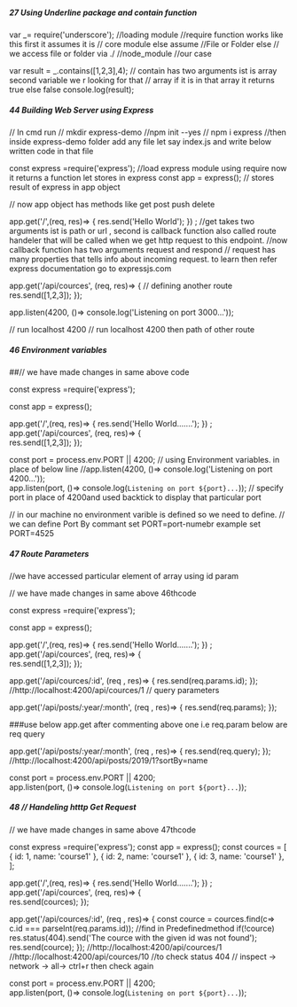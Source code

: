 ##### 27 Using Underline package and contain function 

var _= require('underscore'); //loading module
//require function works like this first it assumes it is
// core module else assume
//File or Folder else // we access file or folder via ./
//node_module   //our case

var result = _.contains([1,2,3],4); // contain has two arguments ist is array second variable we r looking for that
// array if it is in that array it returns true else false
console.log(result);







 ##### 44 Building Web Server using Express
 
 // In cmd run
// mkdir express-demo
//npm init --yes
// npm i express
//then inside express-demo folder add any file let say index.js and write below written code in that file




const express =require('express'); //load express module using require now it returns a function let stores in express 
const app = express(); // stores result of express in app object

// now app object has methods like get post push delete

app.get('/',(req, res)=> {
  res.send('Hello World');
}) ;   //get takes two arguments ist is path or url , second is callback function also called route handeler that will be called when we get http request to this endpoint.
 //now callback function has two arguments request and respond
// request has many properties that tells info about incoming request. to learn then refer express documentation go to expressjs.com

app.get('/api/cources', (req, res)=>
{               // defining another route
   res.send([1,2,3]);
});

app.listen(4200, ()=> console.log('Listening on port 3000...'));

// run localhost 4200
// run localhost 4200 then path of other route









##### 46 Environment variables 

##// we have made changes in same above code 


const express =require('express'); 

const app = express(); 



app.get('/',(req, res)=> {
  res.send('Hello World.......');
}) ;   
app.get('/api/cources', (req, res)=>
{           
   res.send([1,2,3]);
});


const port = process.env.PORT || 4200; // using Environment variables. in place of below line
//app.listen(4200, ()=> console.log('Listening on port 4200...'));   
app.listen(port, ()=> console.log(`Listening on port ${port}...`));  // specify port in place of 4200and used backtick to display that particular port
 

// in our machine no environment varible is defined so we need to define.
// we can define Port By commant set PORT=port-numebr example set PORT=4525







##### 47 Route Parameters 
//we have accessed  particular element of array using id param

// we have made changes in same above 46thcode 


const express =require('express'); 

const app = express(); 



app.get('/',(req, res)=> {
  res.send('Hello World.......');
}) ;   
app.get('/api/cources', (req, res)=>
{           
   res.send([1,2,3]);
});

app.get('/api/cources/:id', (req , res)=>
{
    res.send(req.params.id);
});    //http://localhost:4200/api/cources/1   // query parameters 





app.get('/api/posts/:year/:month', (req , res)=>
{
    res.send(req.params);
});


###use below app.get after commenting above one i.e req.param below are req query

app.get('/api/posts/:year/:month', (req , res)=>
{
    res.send(req.query);
});
//http://localhost:4200/api/posts/2019/1?sortBy=name



const port = process.env.PORT || 4200;   
app.listen(port, ()=> console.log(`Listening on port ${port}...`));  



##### 48 // Handeling htttp Get Request

// we have made changes in same above 47thcode 

const express =require('express'); 
const app = express(); 
const cources = [
   { id: 1, name: 'course1' },
   { id: 2, name: 'course1' },
   { id: 3, name: 'course1' },
];

app.get('/',(req, res)=> {
  res.send('Hello World.......');
}) ;   
app.get('/api/cources', (req, res)=>
{           
   res.send(cources);
});

app.get('/api/cources/:id', (req , res)=>
{
   const cource = cources.find(c=> c.id === parseInt(req.params.id));    //find in Predefinedmethod 
    if(!cource) res.status(404).send('The cource with the given id was not found');
    res.send(cource);
});      //http://localhost:4200/api/cources/1
         //http://localhost:4200/api/cources/10
         //to check status 404 // inspect -> network -> all-> ctrl+r then check again

const port = process.env.PORT || 4200;   
app.listen(port, ()=> console.log(`Listening on port ${port}...`));  













